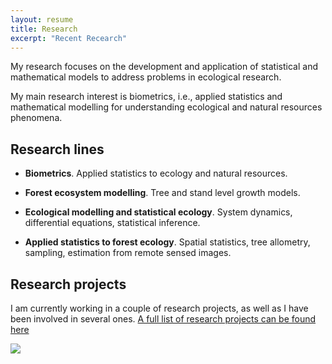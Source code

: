 ```yaml
---
layout: resume
title: Research 
excerpt: "Recent Recearch"
---
```

My research focuses on the development and application of statistical and mathematical models to address problems in ecological research.

My main research interest is biometrics, i.e., applied statistics and mathematical modelling for understanding ecological and natural resources phenomena.


## Research lines

* __Biometrics__. Applied statistics to ecology and natural resources.

* __Forest ecosystem modelling__.  Tree and stand level growth models.

* __Ecological modelling and statistical ecology__. System dynamics, differential equations, statistical inference.

* __Applied statistics to forest ecology__. Spatial statistics, tree allometry, sampling, estimation from remote sensed images.


## Research projects

I am currently working in a couple of research projects, as well as I have been involved in several ones. [A full list of research projects can be found here](./resproj.md)


![](images/droneYo.JPG)


<!-- ### Footer
Last updated: August 2020 -->

